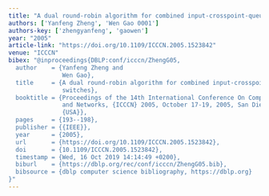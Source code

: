 ```yaml
---
title: "A dual round-robin algorithm for combined input-crosspoint-queued switches"
authors: ['Yanfeng Zheng', 'Wen Gao 0001']
authors-key: ['zhengyanfeng', 'gaowen']
year: "2005"
article-link: "https://doi.org/10.1109/ICCCN.2005.1523842"
venue: "ICCCN"
bibex: "@inproceedings{DBLP:conf/icccn/ZhengG05,
  author    = {Yanfeng Zheng and
               Wen Gao},
  title     = {A dual round-robin algorithm for combined input-crosspoint-queued
               switches},
  booktitle = {Proceedings of the 14th International Conference On Computer Communications
               and Networks, {ICCCN} 2005, October 17-19, 2005, San Diego, California,
               {USA}},
  pages     = {193--198},
  publisher = {{IEEE}},
  year      = {2005},
  url       = {https://doi.org/10.1109/ICCCN.2005.1523842},
  doi       = {10.1109/ICCCN.2005.1523842},
  timestamp = {Wed, 16 Oct 2019 14:14:49 +0200},
  biburl    = {https://dblp.org/rec/conf/icccn/ZhengG05.bib},
  bibsource = {dblp computer science bibliography, https://dblp.org}
}"
---
```

